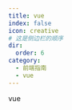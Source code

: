 ```yaml
---
title: vue
index: false
icon: creative
# 这是侧边栏的顺序
dir:
  order: 6
category:
  - 前端指南
  - vue
---
```


vue
